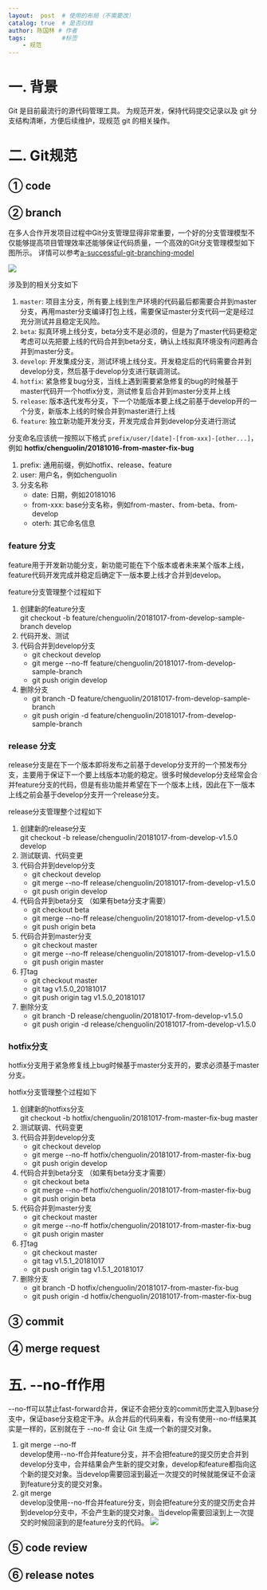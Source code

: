 ```yaml
---
layout:  post  # 使用的布局（不需要改）
catalog: true  # 是否归档
author: 陈国林 # 作者
tags:          #标签
    - 规范
---
```


# 一. 背景
Git 是目前最流行的源代码管理工具。 为规范开发，保持代码提交记录以及 git 分支结构清晰，方便后续维护，现规范 git 的相关操作。



# 二. Git规范


## ① code

## ② branch
在多人合作开发项目过程中Git分支管理显得非常重要，一个好的分支管理模型不仅能够提高项目管理效率还能够保证代码质量，一个高效的Git分支管理模型如下图所示。
详情可以参考[a-successful-git-branching-model](https://nvie.com/posts/a-successful-git-branching-model/)

![](https://nvie.com/img/git-model@2x.png)

涉及到的相关分支如下
1. `master`: 项目主分支，所有要上线到生产环境的代码最后都需要合并到master分支，再用master分支编译打包上线，需要保证master分支代码一定是经过充分测试并且稳定无风险。
2. `beta`: 拟真环境上线分支，beta分支不是必须的，但是为了master代码更稳定考虑可以先把要上线的代码合并到beta分支，确认上线拟真环境没有问题再合并到master分支。
3. `develop`: 开发集成分支，测试环境上线分支。开发稳定后的代码需要合并到develop分支，然后基于develop分支进行联调测试。
4. `hotfix`: 紧急修复bug分支，当线上遇到需要紧急修复的bug的时候基于master代码开一个hotfix分支，测试修复后合并到master分支并上线
5. `release`: 版本迭代发布分支，下一个功能版本要上线之前基于develop开的一个分支，新版本上线的时候合并到master进行上线
6. `feature`: 独立新功能开发分支，开发完成合并到develop分支进行测试

分支命名应该统一按照以下格式 `prefix/user/[date]-[from-xxx]-[other...]`，例如 **hotfix/chenguolin/20181016-from-master-fix-bug**
1. prefix: 通用前缀，例如hotfix、release、feature
2. user: 用户名，例如chenguolin
3. 分支名称
	* date: 日期，例如20181016
	* from-xxx: base分支名称，例如from-master、from-beta、from-develop
	* oterh: 其它命名信息

### feature 分支
feature用于开发新功能分支，新功能可能在下个版本或者未来某个版本上线，feature代码开发完成并稳定后确定下一版本要上线才合并到develop。

feature分支管理整个过程如下
1. 创建新的feature分支  
    git checkout -b feature/chenguolin/20181017-from-develop-sample-branch develop
2. 代码开发、测试
3. 代码合并到develop分支
	* git checkout develop
	* git merge --no-ff feature/chenguolin/20181017-from-develop-sample-branch
	* git push origin develop
4. 删除分支
	* git branch -D feature/chenguolin/20181017-from-develop-sample-branch
	* git push origin -d feature/chenguolin/20181017-from-develop-sample-branch


### release 分支
release分支是在下一个版本即将发布之前基于develop分支开的一个预发布分支，主要用于保证下一个要上线版本功能的稳定。很多时候develop分支经常会合并feature分支的代码，但是有些功能并希望在下一个版本上线，因此在下一版本上线之前会基于develop分支开一个release分支。

release分支管理整个过程如下
1. 创建新的release分支  
    git checkout -b release/chenguolin/20181017-from-develop-v1.5.0 develop
2. 测试联调、代码变更
3. 代码合并到develop分支
	* git checkout develop
	* git merge --no-ff release/chenguolin/20181017-from-develop-v1.5.0
	* git push origin develop
4. 代码合并到beta分支 （如果有beta分支才需要）
	* git checkout beta
	* git merge --no-ff release/chenguolin/20181017-from-develop-v1.5.0
	* git push origin beta
5. 代码合并到master分支
	* git checkout master
	* git merge --no-ff release/chenguolin/20181017-from-develop-v1.5.0
	* git push origin master
6. 打tag
	* git checkout master
	* git tag v1.5.0_20181017
	* git push origin tag v1.5.0_20181017
6. 删除分支
	* git branch -D release/chenguolin/20181017-from-develop-v1.5.0
	* git push origin -d release/chenguolin/20181017-from-develop-v1.5.0

### hotfix分支
hotfix分支用于紧急修复线上bug时候基于master分支开的，要求必须基于master分支。

hotfix分支管理整个过程如下
1. 创建新的hotfixs分支  
    git checkout -b hotfix/chenguolin/20181017-from-master-fix-bug master
2. 测试联调、代码变更
3. 代码合并到develop分支
	* git checkout develop
	* git merge --no-ff hotfix/chenguolin/20181017-from-master-fix-bug
	* git push origin develop
4. 代码合并到beta分支 （如果有beta分支才需要）
	* git checkout beta
	* git merge --no-ff hotfix/chenguolin/20181017-from-master-fix-bug
	* git push origin beta
5. 代码合并到master分支
	* git checkout master
	* git merge --no-ff hotfix/chenguolin/20181017-from-master-fix-bug
	* git push origin master
6. 打tag
	* git checkout master
	* git tag v1.5.1_20181017
	* git push origin tag v1.5.1_20181017
6. 删除分支
	* git branch -D hotfix/chenguolin/20181017-from-master-fix-bug
	* git push origin -d hotfix/chenguolin/20181017-from-master-fix-bug

## ③ commit

## ④ merge request

# 五. --no-ff作用
--no-ff可以禁止fast-forward合并，保证不会把分支的commit历史混入到base分支中，保证base分支稳定干净。从合并后的代码来看，有没有使用--no-ff结果其实是一样的，区别就在于 --no-ff 会让 Git 生成一个新的提交对象。

1. git merge --no-ff  
    develop使用--no-ff合并feature分支，并不会把feature的提交历史合并到develop分支中，合并结果会产生新的提交对象，develop和feature都指向这个新的提交对象。当develop需要回滚到最近一次提交的时候就能保证不会滚到feature分支的提交对象。
2. git merge  
    develop没使用--no-ff合并feature分支，则会把feature分支的提交历史合并到develop分支中，不会产生新的提交对象。当develop需要回滚到上一次提交的时候回滚到的是feature分支的代码。
![](https://nvie.com/img/merge-without-ff@2x.png)

## ⑤ code review

## ⑥ release notes



